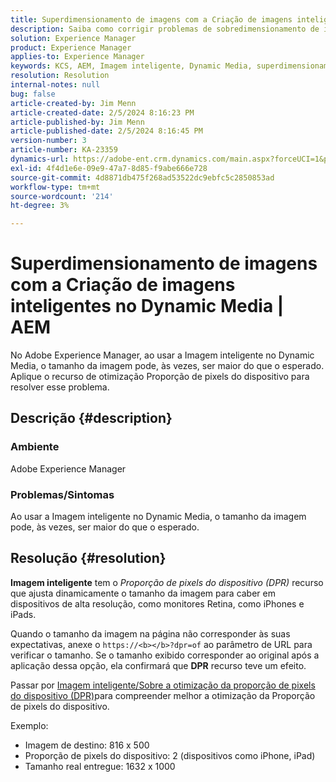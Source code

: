```yaml
---
title: Superdimensionamento de imagens com a Criação de imagens inteligentes no Dynamic Media | AEM
description: Saiba como corrigir problemas de sobredimensionamento de imagem quando o recurso Smart Imaging é usado no Dynamic Media. Aplique o recurso de otimização Proporção de pixels do dispositivo.
solution: Experience Manager
product: Experience Manager
applies-to: Experience Manager
keywords: KCS, AEM, Imagem inteligente, Dynamic Media, superdimensionamento de imagem
resolution: Resolution
internal-notes: null
bug: false
article-created-by: Jim Menn
article-created-date: 2/5/2024 8:16:23 PM
article-published-by: Jim Menn
article-published-date: 2/5/2024 8:16:45 PM
version-number: 3
article-number: KA-23359
dynamics-url: https://adobe-ent.crm.dynamics.com/main.aspx?forceUCI=1&pagetype=entityrecord&etn=knowledgearticle&id=c685a56c-63c4-ee11-9079-6045bd006268
exl-id: 4f4d1e6e-09e9-47a7-8d85-f9abe666e728
source-git-commit: 4d8871db475f268ad53522dc9ebfc5c2850853ad
workflow-type: tm+mt
source-wordcount: '214'
ht-degree: 3%

---
```


# Superdimensionamento de imagens com a Criação de imagens inteligentes no Dynamic Media | AEM


No Adobe Experience Manager, ao usar a Imagem inteligente no Dynamic Media, o tamanho da imagem pode, às vezes, ser maior do que o esperado. Aplique o recurso de otimização Proporção de pixels do dispositivo para resolver esse problema.

## Descrição {#description}


### <b>Ambiente</b>

Adobe Experience Manager

### <b>Problemas/Sintomas</b>

Ao usar a Imagem inteligente no Dynamic Media, o tamanho da imagem pode, às vezes, ser maior do que o esperado.


## Resolução {#resolution}


<b>Imagem inteligente</b> tem o *Proporção de pixels do dispositivo (DPR)* recurso que ajusta dinamicamente o tamanho da imagem para caber em dispositivos de alta resolução, como monitores Retina, como iPhones e iPads.

Quando o tamanho da imagem na página não corresponder às suas expectativas, anexe o `https://<b></b>?dpr=of` ao parâmetro de URL para verificar o tamanho. Se o tamanho exibido corresponder ao original após a aplicação dessa opção, ela confirmará que <b>DPR</b> recurso teve um efeito.

Passar por [Imagem inteligente/Sobre a otimização da proporção de pixels do dispositivo (DPR)](https://experienceleague.adobe.com/docs/experience-manager-65/assets/dynamic/imaging-faq.html#dpr)para compreender melhor a otimização da Proporção de pixels do dispositivo.

Exemplo:

- Imagem de destino: 816 x 500
- Proporção de pixels do dispositivo: 2 (dispositivos como iPhone, iPad)
- Tamanho real entregue: 1632 x 1000
